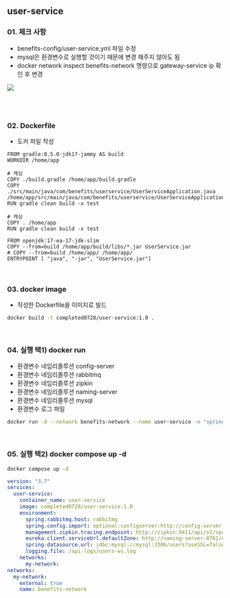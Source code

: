 ## user-service

### 01. 체크 사항

- benefits-config/user-service.yml 파일 수정
- mysql은 환경변수로 실행할 것이기 때문에 변경 해주지 않아도 됨
- docker network inspect benefits-network 명령으로 gateway-service ip 확인 후 변경

![](https://velog.velcdn.com/images/develing1991/post/d76d7d13-5f93-471f-b35c-acc74cb9e4c0/image.png)

<br>
<br>

### 02. Dockerfile

- 도커 파일 작성

```docker
FROM gradle:8.5.0-jdk17-jammy AS build
WORKDIR /home/app

# 캐싱
COPY ./build.gradle /home/app/build.gradle
COPY ./src/main/java/com/benefits/userservice/UserServiceApplication.java /home/app/src/main/java/com/benefits/userservice/UserServiceApplication.java
RUN gradle clean build -x test

# 캐싱
COPY . /home/app
RUN gradle clean build -x test

FROM openjdk:17-ea-17-jdk-slim
COPY --from=build /home/app/build/libs/*.jar UserService.jar
# COPY --from=build /home/app/ /home/app/
ENTRYPOINT [ "java", "-jar", "UserService.jar"]
```

<br>

### 03. docker image

- 작성한 Dockerfile을 이미지로 빌드

```bash
docker build -t completed0728/user-service:1.0 .
```

<br>

### 04. 실행 택1) docker run

- 환경변수 네임리졸루션 config-server
- 환경변수 네임리졸루션 rabbitmq
- 환경변수 네임리졸루션 zipkin
- 환경변수 네임리졸루션 naming-server
- 환경변수 네임리졸루션 mysql
- 환경변수 로그 파일

```bash
docker run -d --network benefits-network --name user-service -e "spring.config.import=optional:configserver:http://config-server:8888" -e "spring.rabbitmq.host=rabbitmq" -e "management.zipkin.tracing.endpoint=http://zipkin:9411/api/v2/spans" -e "eureka.client.serviceUrl.defaultZone=http://naming-server:8761/eureka" -e "spring.datasource.url: jdbc:mysql://mysql:3306/users?useSSL=false&useUnicode=true&allowPublicKeyRetrieval=true" -e "logging.file=/api-logs/users-ws.log" completed0728/user-service:1.0
```

<br>

### 05. 실행 택2) docker compose up -d

```bash
docker compose up -d
```

```yml
version: "3.7"
services:
  user-service:
    container_name: user-service
    image: completed0728/user-service:1.0
    environment:
      spring.rabbitmq.host: rabbitmq
      spring.config.import: optional:configserver:http://config-server:8888
      management.zipkin.tracing.endpoint: http://zipkin:9411/api/v2/spans
      eureka.client.serviceUrl.defaultZone: http://naming-server:8761/eureka
      spring.datasource.url: jdbc:mysql://mysql:3306/users?useSSL=false&useUnicode=true&allowPublicKeyRetrieval=true
      logging.file: /api-logs/users-ws.log
    networks:
      my-network:
networks:
  my-network:
    external: true
    name: benefits-network
```
